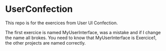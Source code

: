 # UserConfection
This repo is for the exercices from User UI Confection.

The first exercice is named MyUserInterface, was a mistake and if I change the name all brokes.
You need to know that MyUserInterface is Exercice1, the other projects are named correctly.
